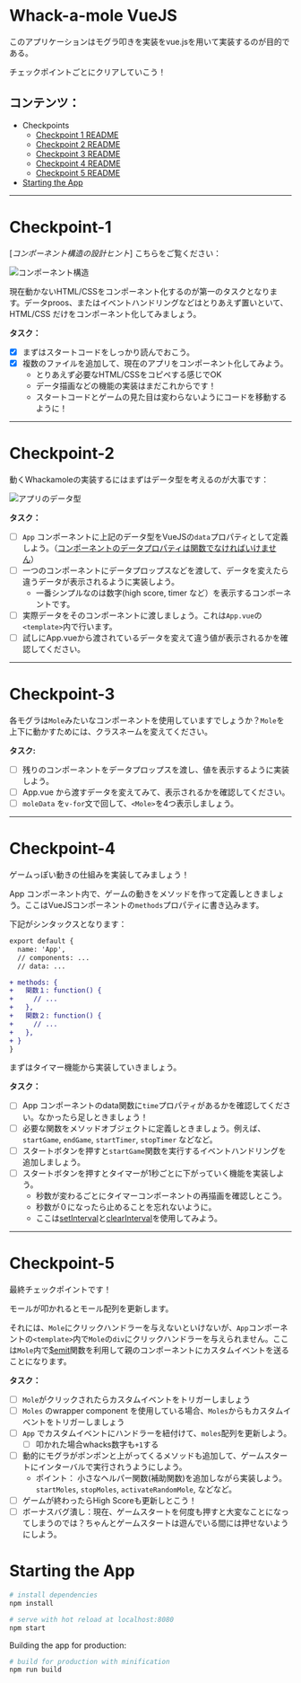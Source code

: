 # Whack-a-mole VueJS

このアプリケーションはモグラ叩きを実装をvue.jsを用いて実装するのが目的である。

チェックポイントごとにクリアしていこう！

## コンテンツ：

* Checkpoints
  * [Checkpoint 1 README](#checkpoint-1)
  * [Checkpoint 2 README](#checkpoint-2)
  * [Checkpoint 3 README](#checkpoint-3)
  * [Checkpoint 4 README](#checkpoint-4)
  * [Checkpoint 5 README](#checkpoint-5)
* [Starting the App](#starting-the-app)

***

# Checkpoint-1

[_コンポーネント構造の設計ヒント_] こちらをご覧ください：

![コンポーネント構造](https://i.imgur.com/7VyUal6.png)

現在動かないHTML/CSSをコンポーネント化するのが第一のタスクとなります。データproos、またはイベントハンドリングなどはとりあえず置いといて、HTML/CSS だけをコンポーネント化してみましょう。

**タスク：**

* [x] まずはスタートコードをしっかり読んでおこう。
* [x] 複数のファイルを追加して、現在のアプリをコンポーネント化してみよう。
  * とりあえず必要なHTML/CSSをコピペする感じでOK
  * データ描画などの機能の実装はまだこれからです！
  * スタートコードとゲームの見た目は変わらないようにコードを移動するように！

***

# Checkpoint-2

動くWhackamoleの実装するにはまずはデータ型を考えるのが大事です：

![アプリのデータ型](https://i.imgur.com/ZisHh7q.png)

**タスク：**

* [ ] `App` コンポーネントに上記のデータ型をVueJSの`data`プロパティとして定義しよう。（[コンポーネントのデータプロパティは関数でなければいけません](https://jp.vuejs.org/v2/guide/components.html#data-%E3%81%AF%E9%96%A2%E6%95%B0%E3%81%A7%E3%81%AA%E3%81%91%E3%82%8C%E3%81%B0%E3%81%AA%E3%82%8A%E3%81%BE%E3%81%9B%E3%82%93)）
* [ ] 一つのコンポーネントにデータプロップスなどを渡して、データを変えたら違うデータが表示されるように実装しよう。
  * 一番シンプルなのは数字(high score, timer など）を表示するコンポーネントです。
* [ ] 実際データをそのコンポーネントに渡しましょう。これは`App.vue`の`<template>`内で行います。
* [ ] 試しにApp.vueから渡されているデータを変えて違う値が表示されるかを確認してください。

***

# Checkpoint-3

各モグラは`Mole`みたいなコンポーネントを使用していますでしょうか？`Mole`を上下に動かすためには、クラスネームを変えてください。

**タスク:**

* [ ] 残りのコンポーネントをデータプロップスを渡し、値を表示するように実装しよう。
* [ ] App.vue から渡すデータを変えてみて、表示されるかを確認してください。
* [ ] `moleData` を`v-for`文で回して、`<Mole>`を4つ表示しましょう。

***

# Checkpoint-4

ゲームっぽい動きの仕組みを実装してみましょう！

App コンポーネント内で、ゲームの動きをメソッドを作って定義しときましょう。ここはVueJSコンポーネントの`methods`プロパティに書き込みます。

下記がシンタックスとなります： 
```diff
export default {
  name: 'App',
  // components: ...
  // data: ...

+ methods: {
+   関数１: function() {
+     // ...
+   },
+   関数２: function() {
+     // ...
+   },
+ }
}
```

まずはタイマー機能から実装していきましょう。

**タスク：**

* [ ] App コンポーネントのdata関数に`time`プロパティがあるかを確認してください。なかったら足しときましょう！
* [ ] 必要な関数をメソッドオブジェクトに定義しときましょう。例えば、`startGame`, `endGame`, `startTimer`, `stopTimer` などなど。
* [ ] スタートボタンを押すと`startGame`関数を実行するイベントハンドリングを追加しましょう。
* [ ] スタートボタンを押すとタイマーが1秒ごとに下がっていく機能を実装しよう。
  * 秒数が変わるごとにタイマーコンポーネントの再描画を確認しとこう。
  * 秒数が０になったら止めることを忘れないように。
  * ここは[setInterval](https://developer.mozilla.org/ja/docs/Web/API/Window/setInterval)と[clearInterval](https://developer.mozilla.org/ja/docs/Web/API/WindowTimers/clearInterval)を使用してみよう。

***

# Checkpoint-5

最終チェックポイントです！

モールが叩かれるとモール配列を更新します。

それには、`Mole`にクリックハンドラーを与えないといけないが、`App`コンポーネントの`<template>`内で`Mole`の`div`にクリックハンドラーを与えられません。ここは`Mole`内で[$emit](https://jp.vuejs.org/v2/api/#vm-emit)関数を利用して親のコンポーネントにカスタムイベントを送ることになります。

**タスク：**

* [ ] `Mole`がクリックされたらカスタムイベントをトリガーしましょう
* [ ] `Moles` のwrapper component を使用している場合、`Moles`からもカスタムイベントをトリガーしましょう
* [ ] `App` でカスタムイベントにハンドラーを紐付けて、`moles`配列を更新しよう。
  * [ ] 叩かれた場合whacks数字も`+1`する
* [ ] 動的にモグラがポンポンと上がってくるメソッドも追加して、ゲームスタートにインターバルで実行されうようにしよう。
  * ポイント： 小さなヘルパー関数(補助関数)を追加しながら実装しよう。`startMoles`, `stopMoles`, `activateRandomMole`, などなど。
* [ ] ゲームが終わったらHigh Scoreも更新しとこう！
* [ ] ボーナスバグ潰し：現在、ゲームスタートを何度も押すと大変なことになってしまうのでは？ちゃんとゲームスタートは遊んでいる間には押せないようにしよう。

# Starting the App

```bash
# install dependencies
npm install

# serve with hot reload at localhost:8080
npm start
```

Building the app for production:

```bash
# build for production with minification
npm run build
```